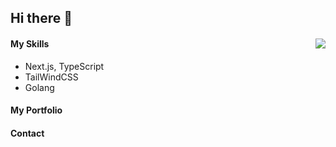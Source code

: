 ## Hi there 👋

#### My Skills <code><img align="right" src="https://github-readme-stats.vercel.app/api?username=utya1414&show_icons=true&theme=transparent" /></code>
  - Next.js, TypeScript
  - TailWindCSS
  - Golang

#### My Portfolio

#### Contact


